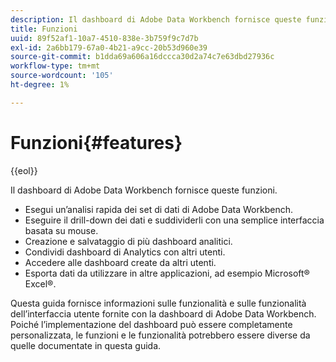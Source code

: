 ```yaml
---
description: Il dashboard di Adobe Data Workbench fornisce queste funzioni.
title: Funzioni
uuid: 89f52af1-10a7-4510-838e-3b759f9c7d7b
exl-id: 2a6bb179-67a0-4b21-a9cc-20b53d960e39
source-git-commit: b1dda69a606a16dccca30d2a74c7e63dbd27936c
workflow-type: tm+mt
source-wordcount: '105'
ht-degree: 1%

---
```


# Funzioni{#features}

{{eol}}

Il dashboard di Adobe Data Workbench fornisce queste funzioni.

* Esegui un’analisi rapida dei set di dati di Adobe Data Workbench.
* Eseguire il drill-down dei dati e suddividerli con una semplice interfaccia basata su mouse.
* Creazione e salvataggio di più dashboard analitici.
* Condividi dashboard di Analytics con altri utenti.
* Accedere alle dashboard create da altri utenti.
* Esporta dati da utilizzare in altre applicazioni, ad esempio Microsoft® Excel®.

Questa guida fornisce informazioni sulle funzionalità e sulle funzionalità dell’interfaccia utente fornite con la dashboard di Adobe Data Workbench. Poiché l’implementazione del dashboard può essere completamente personalizzata, le funzioni e le funzionalità potrebbero essere diverse da quelle documentate in questa guida.

